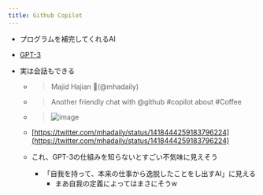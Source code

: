 ```yaml
---
title: Github Copilot
---
```


* プログラムを補完してくれるAI

* [GPT-3](GPT-3.md)

* 実は会話もできる
  
  * 
     > 
     > Majid Hajian 💙(@mhadaily)
  
  * 
     > 
     > Another friendly chat with @github #copilot about #Coffee
  
  * 
     > 
     > ![image](https://gyazo.com/1889c10d0f4f3b7a362bb6ba178f4be3/thumb/1000)
  
  * [https://twitter.com/mhadaily/status/1418444259183796224](https://twitter.com/mhadaily/status/1418444259183796224)
  * これ、GPT-3の仕組みを知らないとすごい不気味に見えそう
    * 「自我を持って、本来の仕事から逸脱したことをし出すAI」に見える
      * まあ自我の定義によってはまさにそうw
